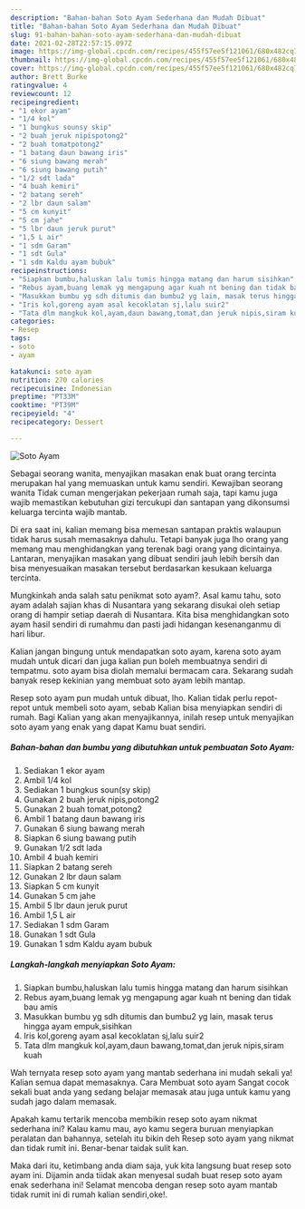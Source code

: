 ```yaml
---
description: "Bahan-bahan Soto Ayam Sederhana dan Mudah Dibuat"
title: "Bahan-bahan Soto Ayam Sederhana dan Mudah Dibuat"
slug: 91-bahan-bahan-soto-ayam-sederhana-dan-mudah-dibuat
date: 2021-02-28T22:57:15.097Z
image: https://img-global.cpcdn.com/recipes/455f57ee5f121061/680x482cq70/soto-ayam-foto-resep-utama.jpg
thumbnail: https://img-global.cpcdn.com/recipes/455f57ee5f121061/680x482cq70/soto-ayam-foto-resep-utama.jpg
cover: https://img-global.cpcdn.com/recipes/455f57ee5f121061/680x482cq70/soto-ayam-foto-resep-utama.jpg
author: Brett Burke
ratingvalue: 4
reviewcount: 12
recipeingredient:
- "1 ekor ayam"
- "1/4 kol"
- "1 bungkus sounsy skip"
- "2 buah jeruk nipispotong2"
- "2 buah tomatpotong2"
- "1 batang daun bawang iris"
- "6 siung bawang merah"
- "6 siung bawang putih"
- "1/2 sdt lada"
- "4 buah kemiri"
- "2 batang sereh"
- "2 lbr daun salam"
- "5 cm kunyit"
- "5 cm jahe"
- "5 lbr daun jeruk purut"
- "1,5 L air"
- "1 sdm Garam"
- "1 sdt Gula"
- "1 sdm Kaldu ayam bubuk"
recipeinstructions:
- "Siapkan bumbu,haluskan lalu tumis hingga matang dan harum sisihkan"
- "Rebus ayam,buang lemak yg mengapung agar kuah nt bening dan tidak bau amis"
- "Masukkan bumbu yg sdh ditumis dan bumbu2 yg lain, masak terus hingga ayam empuk,sisihkan"
- "Iris kol,goreng ayam asal kecoklatan sj,lalu suir2"
- "Tata dlm mangkuk kol,ayam,daun bawang,tomat,dan jeruk nipis,siram kuah"
categories:
- Resep
tags:
- soto
- ayam

katakunci: soto ayam 
nutrition: 270 calories
recipecuisine: Indonesian
preptime: "PT33M"
cooktime: "PT39M"
recipeyield: "4"
recipecategory: Dessert

---
```



![Soto Ayam](https://img-global.cpcdn.com/recipes/455f57ee5f121061/680x482cq70/soto-ayam-foto-resep-utama.jpg)

Sebagai seorang wanita, menyajikan masakan enak buat orang tercinta merupakan hal yang memuaskan untuk kamu sendiri. Kewajiban seorang  wanita Tidak cuman mengerjakan pekerjaan rumah saja, tapi kamu juga wajib memastikan kebutuhan gizi tercukupi dan santapan yang dikonsumsi keluarga tercinta wajib mantab.

Di era  saat ini, kalian memang bisa memesan santapan praktis walaupun tidak harus susah memasaknya dahulu. Tetapi banyak juga lho orang yang memang mau menghidangkan yang terenak bagi orang yang dicintainya. Lantaran, menyajikan masakan yang dibuat sendiri jauh lebih bersih dan bisa menyesuaikan masakan tersebut berdasarkan kesukaan keluarga tercinta. 



Mungkinkah anda salah satu penikmat soto ayam?. Asal kamu tahu, soto ayam adalah sajian khas di Nusantara yang sekarang disukai oleh setiap orang di hampir setiap daerah di Nusantara. Kita bisa menghidangkan soto ayam hasil sendiri di rumahmu dan pasti jadi hidangan kesenanganmu di hari libur.

Kalian jangan bingung untuk mendapatkan soto ayam, karena soto ayam mudah untuk dicari dan juga kalian pun boleh membuatnya sendiri di tempatmu. soto ayam bisa diolah memalui bermacam cara. Sekarang sudah banyak resep kekinian yang membuat soto ayam lebih mantap.

Resep soto ayam pun mudah untuk dibuat, lho. Kalian tidak perlu repot-repot untuk membeli soto ayam, sebab Kalian bisa menyiapkan sendiri di rumah. Bagi Kalian yang akan menyajikannya, inilah resep untuk menyajikan soto ayam yang enak yang dapat Kamu buat sendiri.

<!--inarticleads1-->

##### Bahan-bahan dan bumbu yang dibutuhkan untuk pembuatan Soto Ayam:

1. Sediakan 1 ekor ayam
1. Ambil 1/4 kol
1. Sediakan 1 bungkus soun(sy skip)
1. Gunakan 2 buah jeruk nipis,potong2
1. Gunakan 2 buah tomat,potong2
1. Ambil 1 batang daun bawang iris
1. Gunakan 6 siung bawang merah
1. Siapkan 6 siung bawang putih
1. Gunakan 1/2 sdt lada
1. Ambil 4 buah kemiri
1. Siapkan 2 batang sereh
1. Gunakan 2 lbr daun salam
1. Siapkan 5 cm kunyit
1. Gunakan 5 cm jahe
1. Ambil 5 lbr daun jeruk purut
1. Ambil 1,5 L air
1. Sediakan 1 sdm Garam
1. Gunakan 1 sdt Gula
1. Gunakan 1 sdm Kaldu ayam bubuk




<!--inarticleads2-->

##### Langkah-langkah menyiapkan Soto Ayam:

1. Siapkan bumbu,haluskan lalu tumis hingga matang dan harum sisihkan
1. Rebus ayam,buang lemak yg mengapung agar kuah nt bening dan tidak bau amis
1. Masukkan bumbu yg sdh ditumis dan bumbu2 yg lain, masak terus hingga ayam empuk,sisihkan
1. Iris kol,goreng ayam asal kecoklatan sj,lalu suir2
1. Tata dlm mangkuk kol,ayam,daun bawang,tomat,dan jeruk nipis,siram kuah




Wah ternyata resep soto ayam yang mantab sederhana ini mudah sekali ya! Kalian semua dapat memasaknya. Cara Membuat soto ayam Sangat cocok sekali buat anda yang sedang belajar memasak atau juga untuk kamu yang sudah jago dalam memasak.

Apakah kamu tertarik mencoba membikin resep soto ayam nikmat sederhana ini? Kalau kamu mau, ayo kamu segera buruan menyiapkan peralatan dan bahannya, setelah itu bikin deh Resep soto ayam yang nikmat dan tidak rumit ini. Benar-benar taidak sulit kan. 

Maka dari itu, ketimbang anda diam saja, yuk kita langsung buat resep soto ayam ini. Dijamin anda tiidak akan menyesal sudah buat resep soto ayam enak sederhana ini! Selamat mencoba dengan resep soto ayam mantab tidak rumit ini di rumah kalian sendiri,oke!.

